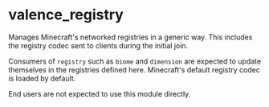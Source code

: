 # valence_registry

Manages Minecraft's networked registries in a generic way. This includes the registry codec sent to clients during the initial join.

Consumers of `registry` such as `biome` and `dimension` are expected to update themselves in the registries defined here. Minecraft's default registry codec is loaded by default.

End users are not expected to use this module directly.
